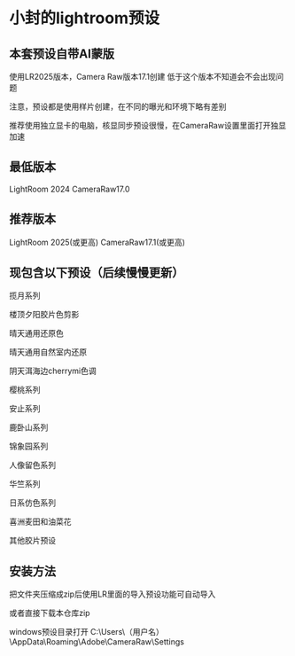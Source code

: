 # 小封的lightroom预设
## 本套预设自带AI蒙版
使用LR2025版本，Camera Raw版本17.1创建
低于这个版本不知道会不会出现问题

注意，预设都是使用样片创建，在不同的曝光和环境下略有差别

推荐使用独立显卡的电脑，核显同步预设很慢，在CameraRaw设置里面打开独显加速

## 最低版本
LightRoom 2024 CameraRaw17.0
## 推荐版本
LightRoom 2025(或更高) CameraRaw17.1(或更高)
## 现包含以下预设（后续慢慢更新）
揽月系列

楼顶夕阳胶片色剪影

晴天通用还原色

晴天通用自然室内还原

阴天洱海边cherrymi色调

樱桃系列

安止系列

鹿卧山系列

锦象园系列

人像留色系列

华竺系列

日系仿色系列

喜洲麦田和油菜花

其他胶片预设
## 安装方法
把文件夹压缩成zip后使用LR里面的导入预设功能可自动导入

或者直接下载本仓库zip

windows预设目录打开 C:\Users\（用户名）\AppData\Roaming\Adobe\CameraRaw\Settings